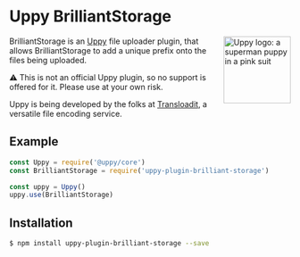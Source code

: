 # Uppy BrilliantStorage

<img src="https://uppy.io/images/logos/uppy-dog-head-arrow.svg" width="120" alt="Uppy logo: a superman puppy in a pink suit" align="right">

BrilliantStorage is an [Uppy](https://uppy.io) file uploader plugin, that allows BrilliantStorage to add a unique prefix onto the files being uploaded.

:warning: This is not an official Uppy plugin, so no support is offered for it. Please use at your own risk.

Uppy is being developed by the folks at [Transloadit](https://transloadit.com), a versatile file encoding service.

## Example

```js
const Uppy = require('@uppy/core')
const BrilliantStorage = require('uppy-plugin-brilliant-storage')

const uppy = Uppy()
uppy.use(BrilliantStorage)
```

## Installation

```bash
$ npm install uppy-plugin-brilliant-storage --save
```
